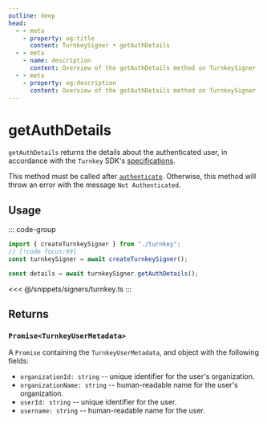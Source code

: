 ```yaml
---
outline: deep
head:
  - - meta
    - property: og:title
      content: TurnkeySigner • getAuthDetails
  - - meta
    - name: description
      content: Overview of the getAuthDetails method on TurnkeySigner
  - - meta
    - property: og:description
      content: Overview of the getAuthDetails method on TurnkeySigner
---
```


# getAuthDetails

`getAuthDetails` returns the details about the authenticated user, in accordance with the `Turnkey` SDK's [specifications](https://docs.turnkey.com/api#tag/Sessions/operation/GetWhoami).

This method must be called after [`authenticate`](/packages/aa-signers/turnkey/authenticate). Otherwise, this method will throw an error with the message `Not Authenticated`.

## Usage

::: code-group

```ts [example.ts]
import { createTurnkeySigner } from "./turnkey";
// [!code focus:99]
const turnkeySigner = await createTurnkeySigner();

const details = await turnkeySigner.getAuthDetails();
```

<<< @/snippets/signers/turnkey.ts
:::

## Returns

### `Promise<TurnkeyUserMetadata>`

A `Promise` containing the `TurnkeyUserMetadata`, and object with the following fields:

- `organizationId: string` -- unique identifier for the user's organization.
- `organizationName: string` -- human-readable name for the user's organization.
- `userId: string` -- unique identifier for the user.
- `username: string` -- human-readable name for the user.
